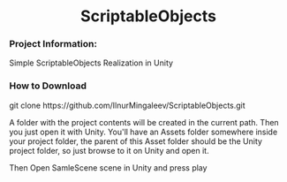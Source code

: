 <h1 align="center">ScriptableObjects</h1>

<h3 align="left">Project Information:</h3>
<p align="left">Simple ScriptableObjects Realization in Unity</p>
<h3 align="left">How to Download</h3>
<p align="left">git clone https://github.com/IlnurMingaleev/ScriptableObjects.git<p>
<p align="left">A folder with the project contents will be created in the current path. Then you just open it with Unity. You'll have an Assets folder somewhere inside your project folder, the parent of this Asset folder should be the Unity project folder, so just browse to it on Unity and open it.<p>
<p align="left">Then Open SamleScene scene in Unity and press play<p>
